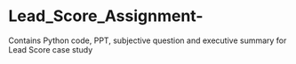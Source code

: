 # Lead_Score_Assignment-
Contains Python code, PPT, subjective question and executive summary for Lead Score case study 
